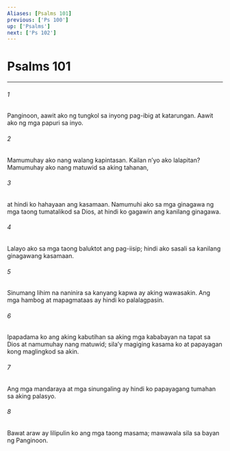 ```yaml
---
Aliases: [Psalms 101]
previous: ['Ps 100']
up: ['Psalms']
next: ['Ps 102']
---
```

# Psalms 101

***






















###### 1 










Panginoon, aawit ako ng tungkol sa inyong pag-ibig at katarungan. Aawit ako ng mga papuri sa inyo. 





















###### 2 










Mamumuhay ako nang walang kapintasan. Kailan nʼyo ako lalapitan? Mamumuhay ako nang matuwid sa aking tahanan, 





















###### 3 










at hindi ko hahayaan ang kasamaan. Namumuhi ako sa mga ginagawa ng mga taong tumatalikod sa Dios, at hindi ko gagawin ang kanilang ginagawa. 





















###### 4 










Lalayo ako sa mga taong baluktot ang pag-iisip; hindi ako sasali sa kanilang ginagawang kasamaan. 





















###### 5 










Sinumang lihim na naninira sa kanyang kapwa ay aking wawasakin. Ang mga hambog at mapagmataas ay hindi ko palalagpasin. 





















###### 6 










Ipapadama ko ang aking kabutihan sa aking mga kababayan na tapat sa Dios at namumuhay nang matuwid; silaʼy magiging kasama ko at papayagan kong maglingkod sa akin. 





















###### 7 










Ang mga mandaraya at mga sinungaling ay hindi ko papayagang tumahan sa aking palasyo. 





















###### 8 










Bawat araw ay lilipulin ko ang mga taong masama; mawawala sila sa bayan ng Panginoon.
